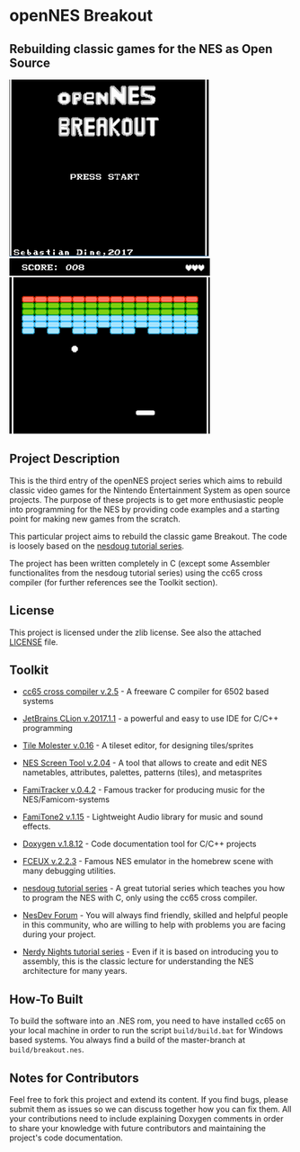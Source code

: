 # openNES Breakout
## Rebuilding classic games for the NES as Open Source  
![IMG1](breakout1.png) ![IMG2](breakout2.png)
## Project Description
This is the third entry of the openNES project series which aims to rebuild classic video games for the Nintendo 
Entertainment System as open source projects.
The purpose of these projects is to get more enthusiastic people into programming for the NES by providing code examples
and a starting point for making new games from the scratch.


This particular project aims to rebuild the classic game Breakout. The code is loosely based on the [nesdoug tutorial series](https://nesdoug.com/).

The project has been written completely in C (except some Assembler functionalites from the nesdoug tutorial series) using the cc65 cross compiler (for further references see the Toolkit section).

## License
This project is licensed under the zlib license. See also the attached [LICENSE](./LICENSE) file.

## Toolkit
* [cc65 cross compiler v.2.5](https://github.com/cc65/cc65) - A freeware C compiler for 6502 based systems

* [JetBrains CLion v.2017.1.1](https://www.jetbrains.com/clion/) - a powerful and easy to use IDE for C/C++ programming

* [Tile Molester v.0.16](http://www.romhacking.net/utilities/109/) - A tileset editor, for designing tiles/sprites

* [NES Screen Tool v.2.04](https://shiru.untergrund.net/software.shtml) - A tool that allows to create and edit NES nametables, attributes, palettes, patterns (tiles), and metasprites

* [FamiTracker v.0.4.2](http://famitracker.com) - Famous tracker for producing music for the NES/Famicom-systems

* [FamiTone2 v.1.15](https://shiru.untergrund.net/code.shtml) - Lightweight Audio library for music and sound effects. 

* [Doxygen v.1.8.12](http://www.stack.nl/~dimitri/doxygen/) - Code documentation tool for C/C++ projects

* [FCEUX v.2.2.3](http://www.fceux.com/web/home.html) - Famous NES emulator in the homebrew scene with many debugging utilities.

* [nesdoug tutorial series](https://nesdoug.com/) - A great tutorial series which teaches you how to program the NES with C, only using the cc65 cross compiler.

* [NesDev Forum](http://forums.nesdev.com/) - You will always find friendly, skilled and helpful people in this community, who are willing to help with problems you are facing during your project.

* [Nerdy Nights tutorial series](http://nintendoage.com/pub/faq/NA/index.html?load=nerdy_nights_out.html) - Even if it is based on introducing you to assembly, this is the classic lecture for understanding the NES architecture for many years.


## How-To Built
To build the software into an .NES rom, you need to have installed cc65 on your local machine in order to run the script `build/build.bat` for Windows based systems. You always find a build of the master-branch at `build/breakout.nes`.

## Notes for Contributors
Feel free to fork this project and extend its content. If you find bugs, please submit them as issues so we can discuss together how you can fix them. 
All your contributions need to include explaining Doxygen comments in order to share your knowledge with future contributors and maintaining the project's code documentation.
